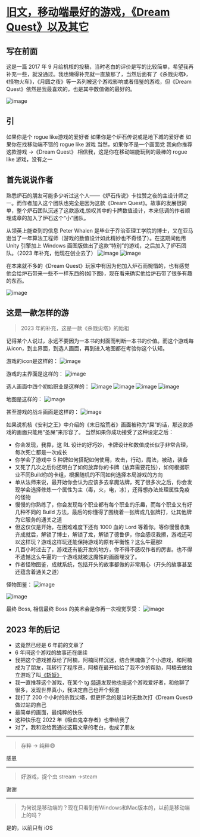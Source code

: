 # [旧文，移动端最好的游戏，《Dream Quest》以及其它](https://github.com/yihong0618/gitblog/issues/274)

## 写在前面

这是一篇 2017 年 9 月给机核的投稿，当时老白的评价是写的比较简单，希望我再补充一些，就没通过。我也懒得补充就一直放那了，当然后面有了《杀戮尖塔》，《怪物火车》，《月圆之夜》等一系列被这个游戏影响或者借鉴的游戏，但《Dream Quest》依然是我最喜欢的，也是其中数值做的最好的。

![image](https://github.com/yihong0618/gitblog/assets/15976103/837e9463-130a-408d-952f-ef43a5d26e2b)

## 引

如果你是个 rogue like游戏的爱好者
如果你是个炉石传说或是地下城的爱好者
如果你在找移动端不错的 rogue like 游戏
当然，如果你不是一个画面党
我向你推荐这款游戏 ->《Dream Quest》
相信我，这是你在移动端能玩到的最棒的 rogue like 游戏，没有之一

## 首先说说作者

熟悉炉石的朋友可能多少听过这个人——《炉石传说》卡拉赞之夜的主设计师之一。而作者加入这个团队也完全是因为这款《Dream Quest》。故事的发展很简单，整个炉石团队沉迷了这款游戏,惊叹其中的卡牌数值设计，本来低调的作者顺理成章的加入了炉石这个“小”团队。

从领英上能查到的信息 Peter Whalen 是毕业于乔治亚理工学院的博士，又在亚马逊当了一年算法工程师（游戏的数值设计如此精妙也不奇怪了）。在这期间他用 Unity 引擎加上 Windows 画图版做出了这款“特别”的游戏，之后加入了炉石团队。（2023 年补充，他现在创业去了）
![image](https://github.com/yihong0618/gitblog/assets/15976103/8bb031c9-4d23-45e0-8250-d79f0b6b55ba)
![image](https://github.com/yihong0618/gitblog/assets/15976103/1dec1786-e256-440a-b4fe-6a78f0e32ac5)

在本来就不多的《Dream Quest》玩家中有因为他加入炉石而惋惜的，也有感觉他会给炉石带来一些不一样东西的(如下图)，现在看来确实他给炉石带了很多有趣的东西。

![image](https://github.com/yihong0618/gitblog/assets/15976103/3bbe8903-7f6a-4d75-83ed-390d2710745f)

## 这是一款怎样的游

> 2023 年的补充，这是一款《杀戮尖塔》的始祖

记得某个人说过，永远不要因为一本书的封面而判断一本书的价值。而这个游戏每从icon，到主界面，到选人画面，再到进入地图都在考验你这个认知。

游戏的icon是这样的：
![image](https://github.com/yihong0618/gitblog/assets/15976103/820d7f1c-dbf3-4613-a387-46b230655d4e)

游戏的主界面是这样的：
![image](https://github.com/yihong0618/gitblog/assets/15976103/936a919e-6437-453c-a721-af407656f9ba)

选人画面中四个初始职业是这样的：
![image](https://github.com/yihong0618/gitblog/assets/15976103/09447c90-aa6a-494d-bf80-2abfe133b916)
![image](https://github.com/yihong0618/gitblog/assets/15976103/93cdee20-e2a9-446a-901d-8bc02b15ddc9)
![image](https://github.com/yihong0618/gitblog/assets/15976103/5086aea9-18eb-439f-bc5f-3a03afd0d2e6)
![image](https://github.com/yihong0618/gitblog/assets/15976103/16361fb2-1f07-48d0-8de5-e56fada1a1e9)

地图是这样的：
![image](https://github.com/yihong0618/gitblog/assets/15976103/e9257e04-0436-42ab-9fcd-4e5048a0108d)

甚至游戏的战斗画面是这样的：
![image](https://github.com/yihong0618/gitblog/assets/15976103/bf2740af-a4cb-4a0a-81f8-efe9cfd173a9)

如果说机核《安利之王》中介绍的《末日拾荒者》画面被称为“屎”的话，那这款游戏的画面只能用“圣屎”来形容了。
当然如果你成功接受了这种设定之后：

- 你会发现，我靠，这 RL 设计的好巧妙，卡牌设计和数值成长似乎非常合理，每次死亡都是一次成长
- 你学会了游戏中 5 种牌如何搭配如何使用，攻击，行动，魔法，被动，装备
- 又死了几次之后你还明白了如何放弃你的卡牌（放弃需要花钱），如何根据职业不同Build你的卡组，根据随机的不同如何选择本局游戏的方向
- 单从法师来说，最开始你会认为应该多去拿魔法牌，死了很多次之后，你会发现学会选择修炼一个属性为主（毒，火，电，冰），还得想办法处理属性免疫的怪物
- 慢慢的你熟练了，你会发现每个职业都有每个职业的乐趣，而每个职业又有好几种不同的 Build 方法，最后的你懂得了围绕着一张牌或几张牌打，让其他牌为它服务的通关之道
- 但这仅仅是开始，在困难难度下还有 1000 血的 Lord 等着你。等你慢慢收集齐成就后，解锁了博士，解锁了龙，解锁了德鲁伊，你会感叹我擦，游戏还可以这样玩？游戏这样玩还能保持游戏的原有平衡性？这么牛逼那!
- 几百小时过去了，游戏还有能开发的地方，你不得不感叹作者的厉害。也不得不遗憾这么牛逼的一个游戏就被这魔性的画面埋没了。
- 作者怪物图鉴，成就系统，包括开头的故事都做的非常用心（开头的故事甚至还蕴含着通关之道）

怪物图鉴：
![image](https://github.com/yihong0618/gitblog/assets/15976103/ab31b778-5108-4c29-826c-4dc91c78663a)

![image](https://github.com/yihong0618/gitblog/assets/15976103/4608510c-d6f8-4a3e-8013-ed001a49e987)


最终 Boss, 相信最终 Boss 的美术会是你再一次视觉享受：
![image](https://github.com/yihong0618/gitblog/assets/15976103/a2ac791c-f262-433b-9de4-35a93ed44b4f)

## 2023 年的后记

- 这竟然已经是 6 年前的文章了
- 6 年间这个游戏的故事还在继续
- 我把这个游戏推荐给了阿楠，阿楠同样沉迷，结合黑魂做了个小游戏，和阿楠成为了朋友，我转行了程序员，阿楠在最开始给了我不少的帮助，阿楠去做独立游戏了叫[《斩妖》](https://store.steampowered.com/app/1016600/Raksasi/?l=schinese)
- 我一直推荐这个游戏，在某个 tg [频道](https://t.me/reorx_share)发现他也是这个游戏爱好者，和他聊了很多，发现世界真小，我决定自己也开个频道
- 我打了 200 个小时的杀戮尖塔，但更怀念的是当时无数次打《Dream Quest》做过站的自己
- 最简单的画面，最纯粹的快乐
- 这种快乐在 2022 年《吸血鬼幸存者》也带给我了
- 对了，我和没给我通过这篇文章的老白，也成了朋友

---

> 存粹 → 纯粹😄

感恩

---

> 好游戏，捉个虫 stream →steam

谢谢

---

> 为何说是移动端的？现在只看到有Windows和Mac版本的，以前是移动端上的吗？

是的，以前只有 iOS